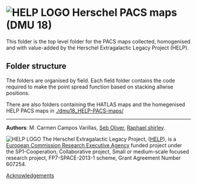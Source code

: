 

# ![HELP LOGO](https://avatars1.githubusercontent.com/u/7880370?s=75&v=4)  Herschel PACS maps (DMU 18)
	 

This folder is the top level folder for the PACS
maps collected, homogenised and with value-added by the Herschel
Extragalactic Legacy Project (HELP). 

## Folder structure

The folders are organised by field. Each field folder contains the code required to make the point spread function based on stacking allwise positions.

There are also folders containing the HATLAS maps and the homegenised HELP PACS maps in [./dmu18_HELP-PACS-maps/](./dmu18_HELP-PACS-maps/)





-------------------------------------------------------------------------------


**Authors**: M. Carmen Campos Varillas, [Seb Oliver](http://www.sussex.ac.uk/profiles/91548), [Raphael shirley](http://raphaelshirley.co.uk/).

 ![HELP LOGO](https://avatars1.githubusercontent.com/u/7880370?s=75&v=4)
 The Herschel Extragalactic Legacy Project, ([HELP](http://herschel.sussex.ac.uk/)), is a [European
Commission Research Executive Agency](https://ec.europa.eu/info/departments/research-executive-agency_en)
funded project
under the
SP1-Cooperation, Collaborative project, Small or medium-scale focused
research project, FP7-SPACE-2013-1 scheme, Grant Agreement
Number 607254.

[Acknowledgements](http://herschel.sussex.ac.uk/acknowledgements)


